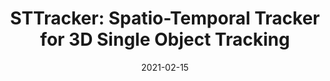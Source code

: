 ---
title: "STTracker: Spatio-Temporal Tracker for 3D Single Object Tracking"
image: '/images/stt.png'
excerpt: '**Yubo Cui**, Zhiheng Li, Zheng Fang'
collection: publications
permalink: /publication/sttracker
date: 2021-02-15
venue: 'IEEE Robotics and Automation Letters (RAL)'
paperurl: '/files/STTracker.pdf'
link: 'https://ieeexplore.ieee.org/document/10168228'
# citation: 'Z. Fang, S. Zhou, Y. Cui and S. Scherer. 3D-SiamRPN: An End-to-End Learning Method for Real-Time 3D Single Object Tracking Using Raw Point Cloud. in IEEE Sensors Journal, vol. 21, no. 4, pp. 4995-5011, 15 Feb.15, 2021, doi: 10.1109/JSEN.2020.3033034.'
---
